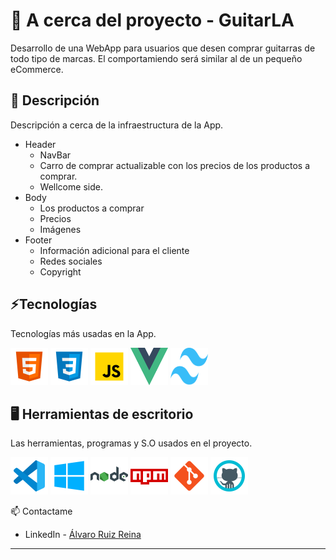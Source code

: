 # 🧐 A cerca del proyecto - GuitarLA
Desarrollo de una WebApp para usuarios que desen comprar guitarras de todo tipo de marcas. El comportamiendo será similar al de un pequeño eCommerce.

## 📰 Descripción
Descripción a cerca de la infraestructura de la App.
  * Header
      - NavBar
      - Carro de comprar actualizable con los precios de los productos a comprar.
      - Wellcome side.
  * Body
      - Los productos a comprar
      - Precios
      - Imágenes
  * Footer
      - Información adicional para el cliente
      - Redes sociales
      - Copyright

## ⚡Tecnologías
Tecnologías más usadas en la App.
<p align="left">
  <img style="margin: auto;" src="https://raw.githubusercontent.com/sachinverma53121/sachinverma53121/master/icons/html5.png" alt=html5 width="60" height="60"/> 
  <img style="margin: auto;" src="https://raw.githubusercontent.com/sachinverma53121/sachinverma53121/master/icons/css3.png" alt=css3 width="60" height="60"/> 
  <img style="margin: auto;" src="https://raw.githubusercontent.com/sachinverma53121/sachinverma53121/master/icons/js.png" alt=javascript width="60" height="60"/>
  <img style="margin: auto;" src="/public/img/vue.svg" alt=vue3js width="60" height="60"/>
 <img style="margin: auto;" src="/public/img/tailwindcss.svg" alt=vue3js width="60" height="60"/>
</p>

## 🖥️ Herramientas de escritorio
Las herramientas, programas y S.O usados en el proyecto.
<p align="left">
  <img style="margin: auto;" src="https://raw.githubusercontent.com/sachinverma53121/sachinverma53121/master/icons/vsc.png" alt=vs width="60" height="60"/>
  <img style="margin: auto;" src="https://raw.githubusercontent.com/sachinverma53121/sachinverma53121/master/icons/win10.png" alt=windows10 width="60" height="60"/>
  <img style="margin: auto;" src="https://raw.githubusercontent.com/sachinverma53121/sachinverma53121/master/icons/node.png" alt=nodejs width="60" height="60"/>
  <img style="margin: auto;" src="https://raw.githubusercontent.com/sachinverma53121/sachinverma53121/master/icons/npm.png" alt=npm width="60" height="60"/>
  <img style="margin: auto;" src="https://raw.githubusercontent.com/sachinverma53121/sachinverma53121/master/icons/git.png" alt=git width="60" height="60"/>
  <img style="margin: auto;" src="https://raw.githubusercontent.com/sachinverma53121/sachinverma53121/master/icons/github.png" alt=github width="60" height="60"/>
</p>

📫 Contactame
- LinkedIn - [Álvaro Ruiz Reina](https://www.linkedin.com/in/álvaro-ruiz-reina-316834147/)
---
